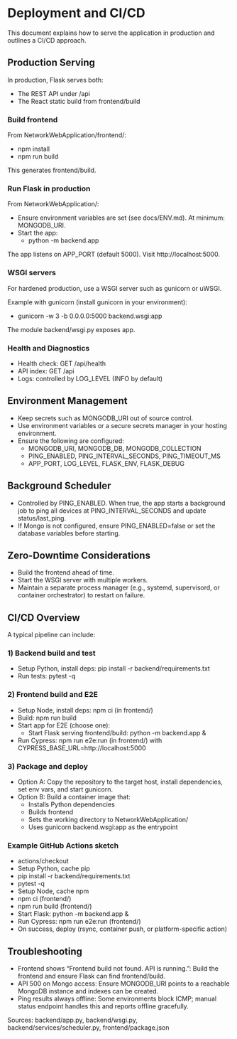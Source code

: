 # Deployment and CI/CD

This document explains how to serve the application in production and outlines a CI/CD approach.

## Production Serving

In production, Flask serves both:
- The REST API under /api
- The React static build from frontend/build

### Build frontend

From NetworkWebApplication/frontend/:

- npm install
- npm run build

This generates frontend/build.

### Run Flask in production

From NetworkWebApplication/:

- Ensure environment variables are set (see docs/ENV.md). At minimum: MONGODB_URI.
- Start the app:
  - python -m backend.app

The app listens on APP_PORT (default 5000). Visit http://localhost:5000.

### WSGI servers

For hardened production, use a WSGI server such as gunicorn or uWSGI.

Example with gunicorn (install gunicorn in your environment):
- gunicorn -w 3 -b 0.0.0.0:5000 backend.wsgi:app

The module backend/wsgi.py exposes app.

### Health and Diagnostics

- Health check: GET /api/health
- API index: GET /api
- Logs: controlled by LOG_LEVEL (INFO by default)

## Environment Management

- Keep secrets such as MONGODB_URI out of source control.
- Use environment variables or a secure secrets manager in your hosting environment.
- Ensure the following are configured:
  - MONGODB_URI, MONGODB_DB, MONGODB_COLLECTION
  - PING_ENABLED, PING_INTERVAL_SECONDS, PING_TIMEOUT_MS
  - APP_PORT, LOG_LEVEL, FLASK_ENV, FLASK_DEBUG

## Background Scheduler

- Controlled by PING_ENABLED. When true, the app starts a background job to ping all devices at PING_INTERVAL_SECONDS and update status/last_ping.
- If Mongo is not configured, ensure PING_ENABLED=false or set the database variables before starting.

## Zero-Downtime Considerations

- Build the frontend ahead of time.
- Start the WSGI server with multiple workers.
- Maintain a separate process manager (e.g., systemd, supervisord, or container orchestrator) to restart on failure.

## CI/CD Overview

A typical pipeline can include:

### 1) Backend build and test

- Setup Python, install deps: pip install -r backend/requirements.txt
- Run tests: pytest -q

### 2) Frontend build and E2E

- Setup Node, install deps: npm ci (in frontend/)
- Build: npm run build
- Start app for E2E (choose one):
  - Start Flask serving frontend/build: python -m backend.app &
- Run Cypress: npm run e2e:run (in frontend/) with CYPRESS_BASE_URL=http://localhost:5000

### 3) Package and deploy

- Option A: Copy the repository to the target host, install dependencies, set env vars, and start gunicorn.
- Option B: Build a container image that:
  - Installs Python dependencies
  - Builds frontend
  - Sets the working directory to NetworkWebApplication/
  - Uses gunicorn backend.wsgi:app as the entrypoint

### Example GitHub Actions sketch

- actions/checkout
- Setup Python, cache pip
- pip install -r backend/requirements.txt
- pytest -q
- Setup Node, cache npm
- npm ci (frontend/)
- npm run build (frontend/)
- Start Flask: python -m backend.app &
- Run Cypress: npm run e2e:run (frontend/)
- On success, deploy (rsync, container push, or platform-specific action)

## Troubleshooting

- Frontend shows “Frontend build not found. API is running.”: Build the frontend and ensure Flask can find frontend/build.
- API 500 on Mongo access: Ensure MONGODB_URI points to a reachable MongoDB instance and indexes can be created.
- Ping results always offline: Some environments block ICMP; manual status endpoint handles this and reports offline gracefully.

Sources: backend/app.py, backend/wsgi.py, backend/services/scheduler.py, frontend/package.json
